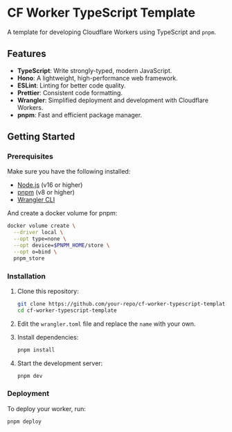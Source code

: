 # CF Worker TypeScript Template

A template for developing Cloudflare Workers using TypeScript and `pnpm`.

## Features

- **TypeScript**: Write strongly-typed, modern JavaScript.
- **Hono**: A lightweight, high-performance web framework.
- **ESLint**: Linting for better code quality.
- **Prettier**: Consistent code formatting.
- **Wrangler**: Simplified deployment and development with Cloudflare Workers.
- **pnpm**: Fast and efficient package manager.

## Getting Started

### Prerequisites

Make sure you have the following installed:

- [Node.js](https://nodejs.org/) (v16 or higher)
- [pnpm](https://pnpm.io/) (v8 or higher)
- [Wrangler CLI](https://developers.cloudflare.com/workers/wrangler/install/)

And create a docker volume for pnpm:

```bash
docker volume create \
  --driver local \
  --opt type=none \
  --opt device=$PNPM_HOME/store \
  --opt o=bind \
  pnpm_store
```

### Installation

1. Clone this repository:

   ```bash
   git clone https://github.com/your-repo/cf-worker-typescript-template.git
   cd cf-worker-typescript-template
   ```

2. Edit the `wrangler.toml` file and replace the `name` with your own.

3. Install dependencies:

   ```bash
   pnpm install
   ```

4. Start the development server:

   ```bash
   pnpm dev
   ```

### Deployment

To deploy your worker, run:

```bash
pnpm deploy
```
